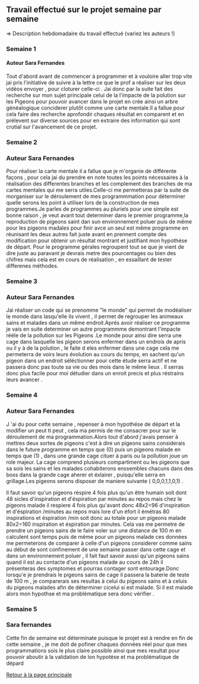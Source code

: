 ## Travail effectué sur le projet semaine par semaine

=> Description hebdomadaire du travail effectué (variez les auteurs !)

### Semaine 1
#### Auteur Sara Fernandes
 
 Tout d'abord avant de commencer à programmer et à vouloire aller trop vite jai pris l'initiative de suivre à la lettre ce que le prof a réaliser sur les deux vidéos envoyer , pour cloturer celle-ci . Jai donc par la suite fait des recherche sur mon sujet principale celui de la l'impacte de la polution sur les Pigeons pour pouvoir avancer dans le projet en crée ainsi un arbre généalogique conciderer plutôt comme une carte mentale.Il a fallue pour cela faire des recherche aprofondir chaques résultat en comparent et en prélevent sur diverse sources pour en extraire des information qui sont crutial sur l'avancement de ce projet.

### Semaine 2
### Auteur Sara Fernandes 

Pour réaliser la carte mentale il a fallue que je m'organie de différente façons , pour cela jai du prendre en note toutes les points nécessaires à la réalisation des differentes branches et les complement des branches de ma cartes mentales qui me serra utiles.Celle-ci me permetteras par la suite de morganiser sur le déroulement de mes programmmation pour déterminer quelle serons les point à utiliser lors de la construction de mes programmes.Je parles de programmes au pluriels pour une simple est bonne raison , je veut avant tout determiner dans le premier programme,la reproduction de pigeons saint dan sun environnement poluer puis de même pour les pigeons madales pour finir avce un seul est même programme en réunisant les deux autres fait juste avant en prennent compte des modification pour obtenir un résultat montrant et justifiant mon hypothése de départ.
Pour le programme gérales regroupent tout se que je vient de dire juste au paravant je devrais metre des pourcentages ou bien des chifres mais cela est en cours de réalisation , en essaillant de tester differenes méthodes.



### Semaine 3
### Auteur Sara Fernandes 

Jai réaliser un code qui se prenomme "le monde" qui permet de modéaliser le monde dans lasqu'elle ils vivent , il permet de regrouper les animeaux sains et malades dans un même endroit.Aprés avoir réaliser ce programme je vais en suite determiner un autre programmme demontrant l'impacte rééle de la pollution sur les Pigeons .Le monde pour ainsi dire serra une cage dans lasquelle les pigeon serons enfermer dans un endrois de apris ou il y à de la polution , le faite d eles enfermer dans une cage cela me permeterra de voirs leurs évolution au cours du temps, en sachent qu'un pigeon dans un endroit séléctionner pour cette étude serra actif et ne passera donc pas toute sa vie ou des mois dans le même lieux . Il serras donc plus facile pour moi détudier dans un enroit precis et plus réstrains leurs avancer .


### Semaine 4 
### Auteur Sara Fernandes 

J 'ai du pour cette semaine , repenser à mon hypothése de départ et la modifier un peut ti peut , cela ma permis de me consacrer pour sur le déroulement de ma programmation.Alors tout d'abord j'avais penser à mettres deux sortes de pigeons c'est à dire un pigeons sains considerais dans le future programme en temps que (0)  puis un pigeons malade en temps que (1) , dans une grande cage cituer à paris ou la pollution joue un role majeur. La cage comprend plusieurs compartiment ou les pigeons que sa sois les sains et les malades cohabiterons enssembles chacuns dans des boxs dans la grande cage aherer et éxlairer , puisqu'elle serra en grillage.Les pigeons serons disposer de maniere suivante ( 0,0,0,1,1,0,1) .

Il faut savoir qu'un pigeons réspire 4 fois plus qu'un être humain soit dont 48 sicles d'inspiration et d'éspiration par minutes au repos mais chez le pigeons malade il respiere 4 fois plus qu'avant donc 48x2=96 d'inspiration et d'éspiration  /minutes au repos mais lore d'un éfort il émétras 80 inspirations et éspiration /min soit donc au totale pour un pigeons malade 80x2=160 inspiration et éspiration par minutes. Cela vas me permetre de prendre un pigeons sains de le faire voler sur une distance de 100 m en calculent sont temps puis de même pour un pigeons malade ces données me permeterons de comparer à celle d'un pigeons considerer comme sains au début de sont confinement de une semaine passer dans cette cage et dans un environnement poluer , il fait faut savoir aussi qu'un pigeons sains quand il est au contacte d'un pigeons malade au cours de 24h il présenteras des symptomes et pourras contager sont entourage.Donc lorsqu'e je prendrais le pigeons sains de cage il passera la baterie de teste de 100 m , je comparerais ses resultas à celui du pigeons sains et à celuis du pigeons malades afin de déterminer cicelui si est malade.
Si il est malade alors mon hypothse et ma problématique sera donc vérifier .

### Semaine 5
### Sara fernandes 

Cette fin de semaine est déterminate puisque le projet est à rendre en fin de cette semaine , je me doit de pofiner chaques données réel pour que mes programmations sois le plus claire possible ainsi que mes resultat pour pouvoir aboutir à la validation de lon hypotése et ma problématique de dépard 

<a href="index.html"> Retour à la page principale </a>
